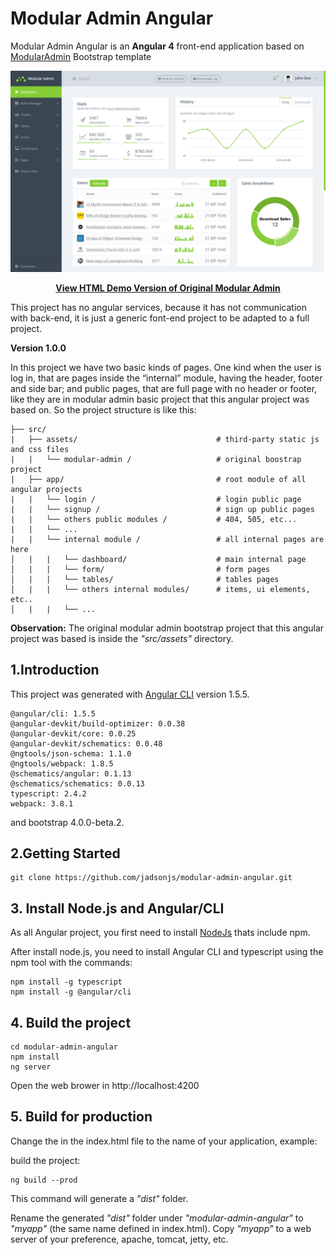 # Modular Admin Angular

Modular Admin Angular is an **Angular 4** front-end application based on [ModularAdmin](https://github.com/modularcode/modular-admin-html) Bootstrap template 


![Screenshot](https://github.com/jadsonjs/modular-admin-angular/blob/master/modular-admin-angular/src/assets/modular-admin/assets/demo.png)


<p align="center">
  <strong>
      <a href="http://modularcode.github.io/modular-admin-html/" target="_blank">View HTML Demo Version of Original Modular Admin</a>
  </strong>
</p>


This project has no angular services, because it has not communication with back-end, it is just a generic font-end project to be adapted to a full project.


**Version 1.0.0**


In this project we have two basic kinds of pages. One kind when the user is log in, that are pages inside the “internal” module, having the header, footer and side bar; and public pages, that are full page with no header or footer, like they are in modular admin basic project that this angular project was based on.
	So the project structure is like this:
	
```
├── src/
|   ├── assets/                               # third-party static js and css files
|   |   └── modular-admin /                   # original boostrap project                          
|   ├── app/                                  # root module of all angular projects
|   |   └── login /                           # login public page
|   |   └── signup /                          # sign up public pages
|   |   └── others public modules /           # 404, 505, etc...
|   |   └── ...
|   |   └── internal module /                 # all internal pages are here
│   |   |   └── dashboard/                    # main internal page
│   |   |   └── form/                         # form pages
│   |   |   └── tables/                       # tables pages
│   |   |   └── others internal modules/      # items, ui elements, etc..
│   |   |   └── ...

```


**Observation:** The original modular admin bootstrap project that this angular project was based is inside the _"src/assets"_ directory.


## 1.Introduction

This project was generated with [Angular CLI](https://github.com/angular/angular-cli) version 1.5.5.

```
@angular/cli: 1.5.5
@angular-devkit/build-optimizer: 0.0.38
@angular-devkit/core: 0.0.25
@angular-devkit/schematics: 0.0.48
@ngtools/json-schema: 1.1.0
@ngtools/webpack: 1.8.5
@schematics/angular: 0.1.13
@schematics/schematics: 0.0.13
typescript: 2.4.2
webpack: 3.8.1
```

and bootstrap 4.0.0-beta.2.


## 2.Getting Started

```
git clone https://github.com/jadsonjs/modular-admin-angular.git
```

## 3. Install Node.js and Angular/CLI

As all Angular project, you first need to install [NodeJs](https://nodejs.org/en/) thats include npm. 

After install node.js, you need to install Angular CLI and typescript using the npm tool with the commands:

```
npm install -g typescript
npm install -g @angular/cli
```

## 4. Build the project

```
cd modular-admin-angular
npm install 
ng server
```

Open the web brower in http://localhost:4200


## 5. Build for production

Change the <base href="/"> in the index.html file to the name of your application, example: _<base href="/myapp">_

build the project:

```
ng build --prod
```

This command will generate a *_"dist"_* folder.

Rename the generated _"dist"_ folder under _"modular-admin-angular"_ to *_"myapp"_* (the same name defined in index.html). Copy *_"myapp"_*  to a web server of your preference, apache, tomcat, jetty, etc.


